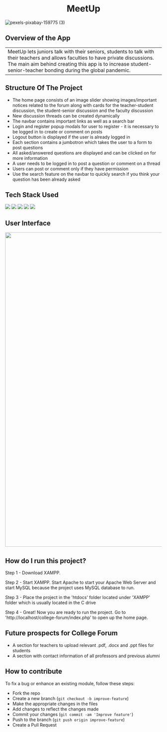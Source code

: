 <h1 align="center">
  MeetUp
</h1>

![pexels-pixabay-159775 (3)](https://user-images.githubusercontent.com/84087089/160887605-ddbc82b6-1601-481a-b32b-455fca9e36b3.jpg)

## Overview of the App

<table>
<tr>
<td>
   MeetUp lets juniors talk with their seniors, students to talk with their teachers and allows faculties to have private discussions. The main aim behind creating this app is to increase student-senior-teacher bonding during the global pandemic.
</td>
</tr>
</table>

## Structure Of The Project

- The home page consists of an image slider showing images/important notices related to the forum along with cards for the teacher-student discussion, the student-senior discussion and the faculty discussion
- New discussion threads can be created dynamically
- The navbar contains important links as well as a search bar
- Login and register popup modals for user to register - it is necessary to be logged in to create or comment on posts
- Logout button is displayed if the user is already logged in
- Each section contains a jumbotron which takes the user to a form to post questions
- All asked/answered questions are displayed and can be clicked on for more information
- A user needs to be logged in to post a question or comment on a thread 
- Users can post or comment only if they have permission 
- Use the search feature on the navbar to quickly search if you think your question has been already asked

## Tech Stack Used

<img src="https://img.shields.io/badge/html5%20-%2314354C.svg?&style=for-the-badge&logo=html5&logoColor=white"/> <img src="https://img.shields.io/badge/css3%20-%2314354C.svg?&style=for-the-badge&logo=css3&logoColor=white"/> <img src="https://img.shields.io/badge/bootstrap%20-%2314354C.svg?&style=for-the-badge&logo=bootstrap&logoColor=white"/> <img src="https://img.shields.io/badge/mysql%20-%2314354C.svg?&style=for-the-badge&logo=mysql&logoColor=white"/> <img src="https://img.shields.io/badge/php%20-%2314354C.svg?&style=for-the-badge&logo=php&logoColor=white"/>

## User Interface

<pre>
<img src="https://user-images.githubusercontent.com/84087089/164988541-498cf845-3666-41fd-982c-abd43482e579.PNG" width="1010"> <img src="https://user-images.githubusercontent.com/84087089/164988647-4af71edd-95b5-4b9f-b0d3-41e4ec289b28.PNG" width="1010"> <img src="https://user-images.githubusercontent.com/84087089/164988705-176b454f-8fdb-4b11-988b-a9ee23047739.PNG" width="1010"> <img src="https://user-images.githubusercontent.com/84087089/164988717-36094682-1b87-4165-a93c-a4a31fcd68eb.PNG" width="1010"> <img src="https://user-images.githubusercontent.com/84087089/164988728-f215cb18-fd7c-41e3-901a-ac5e6a1e69b6.PNG" width="1010"> <img src="https://user-images.githubusercontent.com/84087089/164988734-462aff9a-d872-4e64-837c-b225cb025346.PNG" width="1010"> <img src="https://user-images.githubusercontent.com/84087089/164988742-9d77b7fc-dabe-4330-a2a0-64746d3db3c8.PNG" width="1010"> <img src="https://user-images.githubusercontent.com/84087089/164988759-b89096a6-fea8-4f47-bb32-2e5ce2f03327.PNG" width="1010"> <img src="https://user-images.githubusercontent.com/84087089/164988770-9f1f771a-f201-4c47-baef-7e8816ea40d0.PNG" width="1010"> <img src="https://user-images.githubusercontent.com/84087089/164988777-e19603e7-57fb-4532-a744-af1ae25aa7ff.PNG" width="1010"> 
</pre>

## How do I run this project?

Step 1 - Download XAMPP.

Step 2 - Start XAMPP. Start Apache to start your Apache Web Server and start MySQL because the project uses MySQL database to run.

Step 3 - Place the project in the 'htdocs' folder located under 'XAMPP' folder which is usually located in the C drive

Step 4 - Great! Now you are ready to run the project. Go to 'http://localhost/college-forum/index.php' to open up the home page.

## Future prospects for College Forum

- A section for teachers to upload relevant .pdf, .docx and .ppt files for students
- A section with contact information of all professors and previous alumni 

## How to contribute

To fix a bug or enhance an existing module, follow these steps:

- Fork the repo
- Create a new branch (`git checkout -b improve-feature`)
- Make the appropriate changes in the files
- Add changes to reflect the changes made
- Commit your changes (`git commit -am 'Improve feature'`)
- Push to the branch (`git push origin improve-feature`)
- Create a Pull Request 
